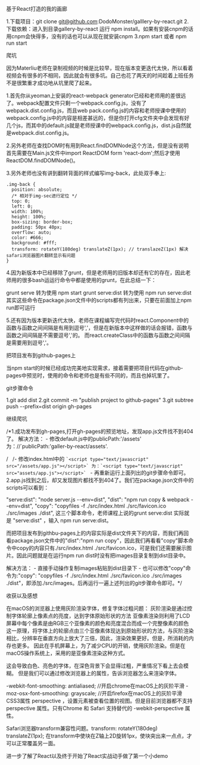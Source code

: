 基于React打造的我的画廊

1.下载项目：git clone git@github.com:DodoMonster/galllery-by-react.git 2.下载依赖：进入到目录gallery-by-react 运行 npm install。如果有安装cnpm的话用cnpm会快得多，没有的话也可以从现在就安装cnpm 3.npm start 或者 npm run start

爬坑

因为Materliu老师在录制视频的时候是比较早，现在版本变更迭代太快，所以看着视频会有很多的不相同，因此就会有很多坑。自己也花了两天的时间趁着上班任务不是很繁重才成功地从坑里爬了起来。

1.首先你从yeoman上安装的react-webpack generator已经和老师用的差很远了。webpack配置文件只剩一个webpack.config.js，没有了webpack.dist.config.js，而且web pack.config.js的内容和老师授课中使用的webpack.config.js中的内容是相差甚远的，但是你打开cfg文件夹中会发现有好几个js，而其中的default.js就是老师授课中的webpack.config.js，dist.js自然就是webpack.dist.config.js。

2.另外老师在查找DOM时有用到React.findDOMNode这个方法，但是没有说明首先需要在Main.js文件中import ReactDOM form 'react-dom';然后才使用ReactDOM.findDOMNode()。

3.另外老师也没有讲到翻转背面的样式编写img-back，此处双手奉上:

    .img-back {
      position: absolute;
      /* 相对于img-sec进行定位 */
      top: 0;
      left: 0;
      width: 100%;
      height: 100%;
      box-sizing: border-box;
      padding: 50px 40px;
      overflow: auto;
      color: #666;
      background: #fff;
      transform: rotateY(180deg) translateZ(1px); // translazeZ(1px) 解决safari浏览器图片翻转显示有问题
    }
4.因为新版本中已经移除了grunt，但是老师用的旧版本却还有它的存在，因此老师用的很多bash运运行命令中都是使用的grunt，在此总结一下：

grunt serve 转为使用 npm start
grunt serve:dist 转为使用 npm run serve:dist
其实这些命令在package.json文件中的scripts都有列出来，只要在前面加上npm run即可运行

5.还有因为版本更新迭代太快，老师在课程编写完代码时react.Component中的函数与函数之间间隔是有用到逗号','，但是在新版本中这样做的话会报错，函数与函数之间间隔是不需要逗号','的。 而react.createClass中的函数与函数之间间隔是需要用到逗号','。

把项目发布到github-pages上

当npm start的时候已经成功完美地实现需求，接着需要把项目代码在github-pages中预览时，使用的命令和老师也是有些不同的，而且也掉坑里了。

git步骤命令

1.git add dist 2.git commit -m "publish project to github-pages" 3.git subtree push --prefix=dist origin gh-pages

继续爬坑

/*1.成功发布到gh-pages,打开gh-pages的预览地址，发现app.js文件找不到404了。 解决方法： - 修改default.js中的publicPath:'/assets' 为：//`publicPath:'galler-by-react/assets'.

 /   /- 修改index.html中的
    ```
       `<script type="text/javascript" src="/assets/app.js"></script>`
        为：`<script type="text/javascript" src="assets/app.js"></script>` 
    ```
    - 再重新运行上面列出的git步骤命令即可。
2.app.js找到之后，却又发现图片都找不到404了。我们在package.json文件中的scripts可以看到：

 "serve:dist": "node server.js --env=dist",
  "dist": "npm run copy & webpack --env=dist",
  "copy": "copyfiles -f ./src/index.html ./src/favicon.ico ./src/images ./dist",
这三个脚本命令，老师课程上说的grunt serve:dist 实际就是 "serve:dist" ，输入 npm run serve:dist。

而把项目发布到githbu-pages上的内容实际是dist文件夹下的内容，而我们再回看package.json文件中的"dist":"npm run copy"，因此我们再看看"copy"脚本命令中copy的内容只有./src/index.html ./src/favicon.ico，可是我们还需要展示图片。因此问题就是在运行npm run dist时没有把images目录复制到dist目录中。

解决方法： - 直接手动操作复制images粘贴到dist目录下 - 也可以修改"copy"命令为:"copy": "copyfiles -f ./src/index.html ./src/favicon.ico ./src/images ./dist"，即添加./src/images。后再运行一遍上述列出的git步骤命令即可。*/

收获以及感想

在macOS的浏览器上使用灰阶渲染字体，修复字体过粗问题：
灰阶渲染是通过控制字体轮廓上像素点的亮度，达到字体原始形状的方法
亚像素渲染则利用了LCD屏幕中每个像素是由RGB三个亚像素的颜色和亮度混合而成一个完整像素的颜色这一原理，将字体上的轮廓点由三个亚像素体现达到原始形状的方法，与灰阶渲染相比，分辨率在垂直方向上放大了三倍，因此，渲染效果更好。但是，所消耗的内存也更多。
因此在手机屏幕上，为了减少CPU的开销，使用灰阶渲染。但是在macOS操作系统上，采用的是亚像素渲染这种方式。

这会导致白色、亮色的字体，在深色背景下会显得过粗，严重情况下看上去会模糊。 但是我们可以通过修改浏览器上的属性，告诉浏览器怎么来渲染字体。

-webkit-font-smoothing: antialiased; //开启chrome在macOS上的灰阶平滑
-moz-osx-font-smoothing: grayscale; //开启firefox在macOS上的灰阶平滑
CSS3属性 perspective ，设置元素被查看位置的视图。但是目前浏览器都不支持 perspective 属性。只有Chrome 和 Safari 支持替代的 -webkit-perspective 属性。

Safari浏览器transform兼容性问题。transform: rotateY(180deg) translateZ(1px); 在transform中使块在Z轴上2D旋转1px，使块突出来一点点，才可以正常覆盖另一面。

进一步了解了React以及终于开始了React实战动手做了第一个小demo
